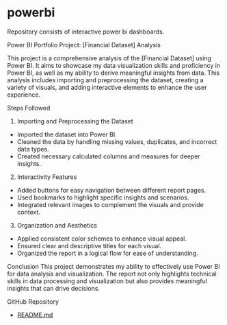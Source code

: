 # powerbi
Repository consists of interactive power bi dashboards.

Power BI Portfolio Project: [Financial Dataset] Analysis

This project is a comprehensive analysis of the [Financial Dataset] using Power BI. It aims to showcase my data visualization skills and proficiency in Power BI, as well as my ability to derive meaningful insights from data. This analysis includes importing and preprocessing the dataset, creating a variety of visuals, and adding interactive elements to enhance the user experience.


Steps Followed

1. Importing and Preprocessing the Dataset
- Imported the dataset into Power BI.
- Cleaned the data by handling missing values, duplicates, and incorrect data types.
- Created necessary calculated columns and measures for deeper insights.

2. Interactivity Features
- Added buttons for easy navigation between different report pages.
- Used bookmarks to highlight specific insights and scenarios.
- Integrated relevant images to complement the visuals and provide context.

3. Organization and Aesthetics
- Applied consistent color schemes to enhance visual appeal.
- Ensured clear and descriptive titles for each visual.
- Organized the report in a logical flow for ease of understanding.


Conclusion
This project demonstrates my ability to effectively use Power BI for data analysis and visualization. The report not only highlights technical skills in data processing and visualization but also provides meaningful insights that can drive decisions.

GitHub Repository
- [README.md](#)



